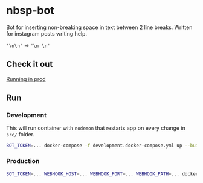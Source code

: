 # nbsp-bot
Bot for inserting non-breaking space in text between 2 line breaks. Written for instagram posts writing help.

`'\n\n'` -> `'\n⠀\n'`

## Check it out
[Running in prod](https://t.me/nbsp_bot)

## Run
### Development
This will run container with `nodemon` that restarts app on every change in `src/` folder.
```bash
BOT_TOKEN=... docker-compose -f development.docker-compose.yml up --build
```

### Production
```bash
BOT_TOKEN=... WEBHOOK_HOST=... WEBHOOK_PORT=... WEBHOOK_PATH=... docker stack deploy -c production.docker-swarm.yml nbsp-bot
```
